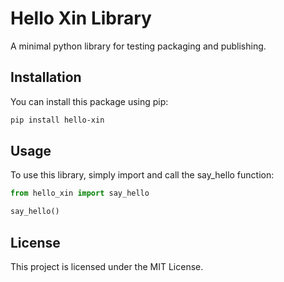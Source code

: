 # Hello Xin Library

A minimal python library for testing packaging and publishing.

## Installation

You can install this package using pip:

```bash
pip install hello-xin
```

## Usage

To use this library, simply import and call the say_hello function:

```python
from hello_xin import say_hello

say_hello()
```

## License

This project is licensed under the MIT License.
